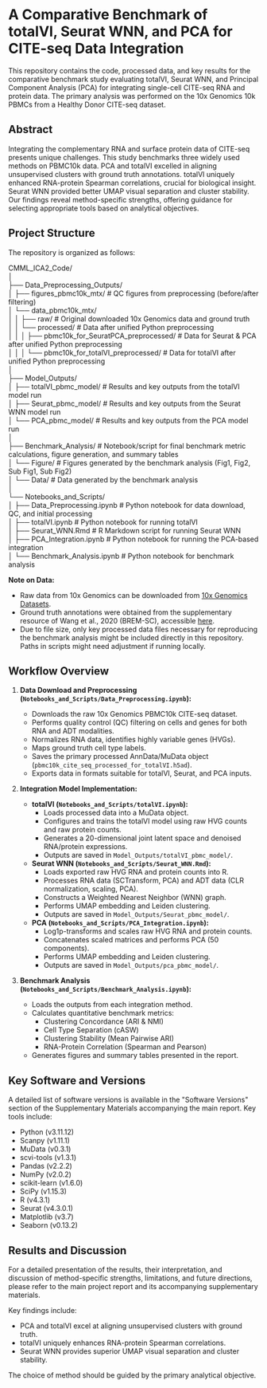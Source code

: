 # A Comparative Benchmark of totalVI, Seurat WNN, and PCA for CITE-seq Data Integration 
This repository contains the code, processed data, and key results for the comparative benchmark study evaluating totalVI, Seurat WNN, and Principal Component Analysis (PCA) for integrating single-cell CITE-seq RNA and protein data. The primary analysis was performed on the 10x Genomics 10k PBMCs from a Healthy Donor CITE-seq dataset.

## Abstract

Integrating the complementary RNA and surface protein data of CITE-seq presents unique challenges. This study benchmarks three widely used methods on PBMC10k data. PCA and totalVI excelled in aligning unsupervised clusters with ground truth annotations. totalVI uniquely enhanced RNA-protein Spearman correlations, crucial for biological insight. Seurat WNN provided better UMAP visual separation and cluster stability. Our findings reveal method-specific strengths, offering guidance for selecting appropriate tools based on analytical objectives.

## Project Structure

The repository is organized as follows:

CMML_ICA2_Code/  
│  
├── Data_Preprocessing_Outputs/  
│ ├── figures_pbmc10k_mtx/ # QC figures from preprocessing (before/after filtering)  
│ └── data_pbmc10k_mtx/  
│ │ ├── raw/ # Original downloaded 10x Genomics data and ground truth  
│ │ └── processed/ # Data after unified Python preprocessing   
│ │ │ ├── pbmc10k_for_SeuratPCA_preprocessed/ # Data for Seurat & PCA after unified Python preprocessing   
│ │ │ └── pbmc10k_for_totalVI_preprocessed/ # Data for totalVI after unified Python preprocessing   
│  
├── Model_Outputs/  
│ ├── totalVI_pbmc_model/ # Results and key outputs from the totalVI model run   
│ ├── Seurat_pbmc_model/ # Results and key outputs from the Seurat WNN model run  
│ └── PCA_pbmc_model/ # Results and key outputs from the PCA model run   
│  
├── Benchmark_Analysis/ # Notebook/script for final benchmark metric calculations, figure generation, and summary tables  
│ └── Figure/ # Figures generated by the benchmark analysis (Fig1, Fig2, Sub Fig1, Sub Fig2)  
│ └── Data/ # Data generated by the benchmark analysis  
│  
└── Notebooks_and_Scripts/  
│ ├── Data_Preprocessing.ipynb # Python notebook for data download, QC, and initial processing  
│ ├── totalVI.ipynb # Python notebook for running totalVI  
│ ├── Seurat_WNN.Rmd # R Markdown script for running Seurat WNN  
│ ├── PCA_Integration.ipynb # Python notebook for running the PCA-based integration  
│ └── Benchmark_Analysis.ipynb  # Python notebook for benchmark analysis  


**Note on Data:**
*   Raw data from 10x Genomics can be downloaded from [10x Genomics Datasets](https://support.10xgenomics.com/single-cell-gene-expression/datasets/3.0.0/pbmc_10k_protein_v3).
*   Ground truth annotations were obtained from the supplementary resource of Wang et al., 2020 (BREM-SC), accessible [here](https://github.com/tarot0410/BREMSC/blob/master/data/RealData/10X10k/truth_10X10k.csv).
*   Due to file size, only key processed data files necessary for reproducing the benchmark analysis might be included directly in this repository. Paths in scripts might need adjustment if running locally.

## Workflow Overview

1.  **Data Download and Preprocessing (`Notebooks_and_Scripts/Data_Preprocessing.ipynb`):**
    *   Downloads the raw 10x Genomics PBMC10k CITE-seq dataset.
    *   Performs quality control (QC) filtering on cells and genes for both RNA and ADT modalities.
    *   Normalizes RNA data, identifies highly variable genes (HVGs).
    *   Maps ground truth cell type labels.
    *   Saves the primary processed AnnData/MuData object (`pbmc10k_cite_seq_processed_for_totalVI.h5ad`).
    *   Exports data in formats suitable for totalVI, Seurat, and PCA inputs.

2.  **Integration Model Implementation:**
    *   **totalVI (`Notebooks_and_Scripts/totalVI.ipynb`):**
        *   Loads processed data into a MuData object.
        *   Configures and trains the totalVI model using raw HVG counts and raw protein counts.
        *   Generates a 20-dimensional joint latent space and denoised RNA/protein expressions.
        *   Outputs are saved in `Model_Outputs/totalVI_pbmc_model/`.
    *   **Seurat WNN (`Notebooks_and_Scripts/Seurat_WNN.Rmd`):**
        *   Loads exported raw HVG RNA and protein counts into R.
        *   Processes RNA data (SCTransform, PCA) and ADT data (CLR normalization, scaling, PCA).
        *   Constructs a Weighted Nearest Neighbor (WNN) graph.
        *   Performs UMAP embedding and Leiden clustering.
        *   Outputs are saved in `Model_Outputs/Seurat_pbmc_model/`.
    *   **PCA (`Notebooks_and_Scripts/PCA_Integration.ipynb`):**
        *   Log1p-transforms and scales raw HVG RNA and protein counts.
        *   Concatenates scaled matrices and performs PCA (50 components).
        *   Performs UMAP embedding and Leiden clustering.
        *   Outputs are saved in `Model_Outputs/pca_pbmc_model/`.

3.  **Benchmark Analysis (`Notebooks_and_Scripts/Benchmark_Analysis.ipynb`):**
    *   Loads the outputs from each integration method.
    *   Calculates quantitative benchmark metrics:
        *   Clustering Concordance (ARI & NMI)
        *   Cell Type Separation (cASW)
        *   Clustering Stability (Mean Pairwise ARI)
        *   RNA-Protein Correlation (Spearman and Pearson)
    *   Generates figures and summary tables presented in the report.

## Key Software and Versions

A detailed list of software versions is available in the "Software Versions" section of the Supplementary Materials accompanying the main report. Key tools include:

*   Python (v3.11.12)
*   Scanpy (v1.11.1)
*   MuData (v0.3.1)
*   scvi-tools (v1.3.1)
*   Pandas (v2.2.2)
*   NumPy (v2.0.2)
*   scikit-learn (v1.6.0)
*   SciPy (v1.15.3)
*   R (v4.3.1)
*   Seurat (v4.3.0.1)
*   Matplotlib (v3.7)
*   Seaborn (v0.13.2)

## Results and Discussion

For a detailed presentation of the results, their interpretation, and discussion of method-specific strengths, limitations, and future directions, please refer to the main project report and its accompanying supplementary materials.

Key findings include:
*   PCA and totalVI excel at aligning unsupervised clusters with ground truth.
*   totalVI uniquely enhances RNA-protein Spearman correlations.
*   Seurat WNN provides superior UMAP visual separation and cluster stability.

The choice of method should be guided by the primary analytical objective.
